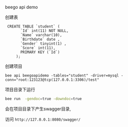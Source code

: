 beego api demo

创建表

```mysql
 CREATE TABLE `student` ( 
       `Id` int(11) NOT NULL, 
       `Name` varchar(10), 
       `Birthdate` date , 
       `Gender` tinyint(1) , 
       `Score` int(11), 
       PRIMARY KEY (`Id`) 
     );
```
创建项目

`bee api beegoapidemo -tables="student" -driver=mysql -conn="root:123123@tcp(127.0.0.1:3306)/test"`

项目目录下运行 
```bash
bee run  -gendoc=true -downdoc=true
```
会在项目目录下产生swagger目录,

访问
`http://127.0.0.1:8080/swagger/`
